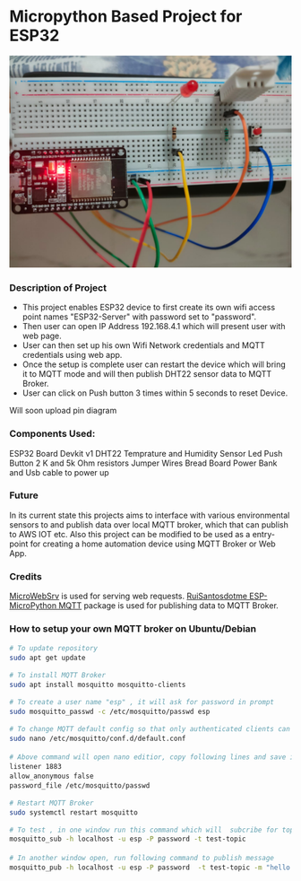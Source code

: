 # Micropython Based Project for ESP32

![New microWebSrv2](esp32-connection-breadboard.jpg "microWebSrv2")

### Description of Project
- This project enables ESP32 device to first create its own wifi access point names "ESP32-Server" with password set to "password".
- Then user can open IP Address 192.168.4.1 which will present user with web page.
- User can then set up his own Wifi Network credentials and MQTT credentials using web app.
- Once the setup is complete user can restart the device which will bring it to MQTT mode and will then publish DHT22 sensor data to MQTT Broker.
- User can click on Push button 3 times within 5 seconds to reset Device. 

Will soon upload pin diagram

### Components Used:
ESP32 Board Devkit v1
DHT22 Temprature and Humidity Sensor
Led
Push Button
2 K and 5k Ohm resistors
Jumper Wires
Bread Board
Power Bank and Usb cable to power up

### Future
In its current state this projects aims to interface with various environmental sensors to and publish data over local MQTT broker, which that can publish to AWS IOT etc. Also this project can be modified to be used as a entry-point for creating a home automation device using MQTT Broker or Web App. 

### Credits
[MicroWebSrv](https://github.com/jczic/MicroWebSrv) is used for serving web requests.
[RuiSantosdotme ESP-MicroPython MQTT](https://raw.githubusercontent.com/RuiSantosdotme/ESP-MicroPython/master/code/MQTT/umqttsimple.py) package is used for publishing data to MQTT Broker.


### How to setup your own MQTT broker on Ubuntu/Debian

```bash
# To update repository
sudo apt get update
```

```bash
# To install MQTT Broker
sudo apt install mosquitto mosquitto-clients
```

```bash
# To create a user name "esp" , it will ask for password in prompt
sudo mosquitto_passwd -c /etc/mosquitto/passwd esp
```


```bash
# To change MQTT default config so that only authenticated clients can connect
sudo nano /etc/mosquitto/conf.d/default.conf

# Above command will open nano editior, copy following lines and save it.
listener 1883
allow_anonymous false
password_file /etc/mosquitto/passwd
```


```bash
# Restart MQTT Broker
sudo systemctl restart mosquitto
```

```bash
# To test , in one window run this command which will  subcribe for topic name "test-topic"
mosquitto_sub -h localhost -u esp -P password -t test-topic

# In another window open, run following command to publish message 
mosquitto_pub -h localhost -u esp -P password  -t test-topic -m "hello world"
```
